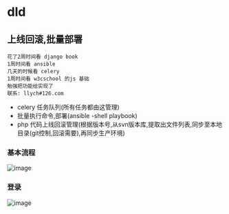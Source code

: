 # dld
上线回滚,批量部署
-----------------------------------  
    花了2周时间看 django book
    1周时间看 ansible
    几天的时候看 celery
    1周时间看 w3cschool 的js 基础
    勉强把功能给实现了
    联系: llych#126.com

* celery 任务队列(所有任务都由这管理)
* 批量执行命令,部署(ansible -shell playbook)
* php 代码上线回滚管理(根据版本号,从svn版本库,提取出文件列表,同步至本地目录(git控制,回滚需要),再同步生产环境)

### 基本流程<br />  
 ![image](https://github.com/llych/dld/blob/master/screenshots/dld1.png)
 
### 登录<br />
![image](https://github.com/llych/dld/blob/master/screenshots/dld2.jpg)
